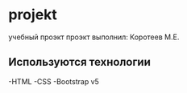 # projekt
учебный проэкт
проэкт выполнил: Коротеев M.Е.
## Используются технологии
-HTML
-CSS
-Bootstrap v5
